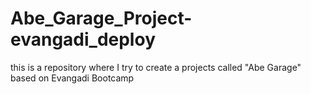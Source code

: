 # Abe_Garage_Project-evangadi_deploy
this is a repository where I try to create a projects called "Abe Garage" based on Evangadi Bootcamp
